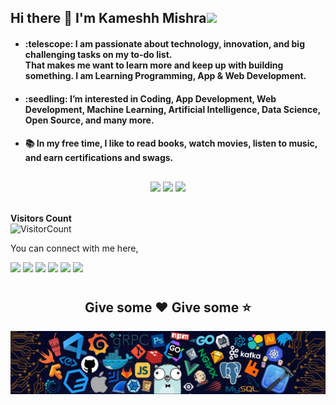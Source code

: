 ## Hi there 👋 I'm Kameshh Mishra<img src="https://github.com/TheDudeThatCode/TheDudeThatCode/blob/master/Assets/Developer.gif" width="80px">  
- <h4>:telescope: I am passionate about technology, innovation, and big challenging tasks on my to-do list.<br>That makes me want to learn more and keep up with building something. I am Learning Programming, App & Web Development.</h4>

- <h4>:seedling: I’m interested in Coding, App Development, Web Development, Machine Learning, Artificial Intelligence, Data Science, Open Source, and many more.</h4>

- <h4>📚 In my free time, I like to read books, watch movies, listen to music, and earn certifications and swags.</h4>  
##
<!--
<img align='right' src="https://media.giphy.com/media/M9gbBd9nbDrOTu1Mqx/giphy.gif" width="230">

![Kamesh's GitHub stats](https://github-readme-stats.vercel.app/api?username=Kamesh-Mishra&show_icons=true&theme=tokyonight&count_private=true&include_all_commits=true)

[![Top Langs](https://github-readme-stats.vercel.app/api/top-langs/?username=Kamesh-Mishra&layout=compact&theme=tokyonight)](https://github.com/Kamesh-Mishra)


## Consistency is key ✨
<a href="https://git.io/streak-stats"><img src="https://github-readme-streak-stats.herokuapp.com?user=Kamesh-Mishra&theme=blue-navy&hide_border=true&date_format=j%20M%5B%20Y%5D" alt="GitHub Streak" /></a>
-->

<p align="center">
  <img height="50%" width="auto" src ="https://github-readme-stats.vercel.app/api?username=Kamesh-Mishra&show_icons=true&count_private=true&theme=gotham&hide_border=true&hide=issues,contribs&bg_color=00000000">
  <img height="50%" width="auto" src ="https://github-readme-stats.vercel.app/api/top-langs/?username=Kamesh-Mishra&layout=compact&hide_border=true&theme=gotham&bg_color=00000000&langs_count=6&hide=jupyter%20notebook,tex,css,php&exclude_repo=Pacman-AI">
  <img src ="https://github-readme-streak-stats.herokuapp.com?user=Kamesh-Mishra&theme=gotham&hide_border=true&background=FFFFFF00">
  <br>
  <br>
</p>

**Visitors Count**  
![VisitorCount](https://profile-counter.glitch.me/{Kamesh-Mishra}/count.svg)

You can connect with me here,

[<img src="https://img.shields.io/badge/linkedin-%230077B5.svg?&style=for-the-badge&logo=linkedin&logoColor=white"/>](https://www.linkedin.com/in/kameshmishra/)
[<img src ="https://img.shields.io/badge/portfolio-web-%23.svg?&style=for-the-badge&logo=&logoColor=white%22">](https://Kamesh-Mishra.github.io/)
[<img src="https://img.shields.io/badge/medium-%2312100E.svg?&style=for-the-badge&logo=medium&logoColor=white"/>](https://medium.com/) 
[<img src="https://img.shields.io/badge/WHATSAPP-%2325D366.svg?&style=for-the-badge&logo=whatsapp&logoColor=white"/>](https://wa.me/)
[<img src = "https://img.shields.io/badge/facebook-%231877F2.svg?&style=for-the-badge&logo=facebook&logoColor=white">](https://www.facebook.com/)
[<img src = "https://img.shields.io/badge/instagram-%23E4405F.svg?&style=for-the-badge&logo=instagram&logoColor=white">](https://www.instagram.com/)
#
<h2 align="center">Give some ❤ Give some ⭐</h2>

![footer](https://github.com/Kamesh-Mishra/Kamesh-Mishra/blob/master/footer.png)

